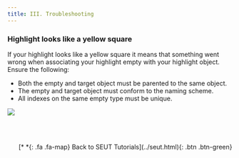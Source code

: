 ```yaml
---
title: III. Troubleshooting
---
```

### Highlight looks like a yellow square
If your highlight looks like a yellow square it means that something went wrong when associating your highlight empty with your highlight object. Ensure the following:
* Both the empty and target object must be parented to the same object.
* The empty and target object must conform to the naming scheme.
* All indexes on the same empty type must be unique.

![](/modding-reference/assets/images/tutorials/seut/interaction-highlight_old.png)

<br><br/>
<p style="text-align:right">[*&nbsp;*{: .fa .fa-map} Back to SEUT Tutorials](../seut.html){: .btn .btn-green}</p>